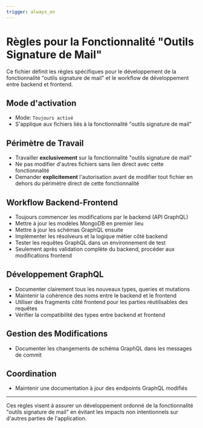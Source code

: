 ```yaml
---
trigger: always_on
---
```


# Règles pour la Fonctionnalité "Outils Signature de Mail"

Ce fichier définit les règles spécifiques pour le développement de la fonctionnalité "outils signature de mail" et le workflow de développement entre backend et frontend.

## Mode d'activation

- Mode: `Toujours activé`
- S'applique aux fichiers liés à la fonctionnalité "outils signature de mail"

## Périmètre de Travail

- Travailler **exclusivement** sur la fonctionnalité "outils signature de mail"
- Ne pas modifier d'autres fichiers sans lien direct avec cette fonctionnalité
- Demander **explicitement** l'autorisation avant de modifier tout fichier en dehors du périmètre direct de cette fonctionnalité

## Workflow Backend-Frontend

- Toujours commencer les modifications par le backend (API GraphQL)
- Mettre à jour les modèles MongoDB en premier lieu
- Mettre à jour les schémas GraphQL ensuite
- Implémenter les résolveurs et la logique métier côté backend
- Tester les requêtes GraphQL dans un environnement de test
- Seulement après validation complète du backend, procéder aux modifications frontend

## Développement GraphQL

- Documenter clairement tous les nouveaux types, queries et mutations
- Maintenir la cohérence des noms entre le backend et le frontend
- Utiliser des fragments côté frontend pour les parties réutilisables des requêtes
- Vérifier la compatibilité des types entre backend et frontend

## Gestion des Modifications

- Documenter les changements de schéma GraphQL dans les messages de commit

## Coordination

- Maintenir une documentation à jour des endpoints GraphQL modifiés

---

Ces règles visent à assurer un développement ordonné de la fonctionnalité "outils signature de mail" en évitant les impacts non intentionnels sur d'autres parties de l'application.
